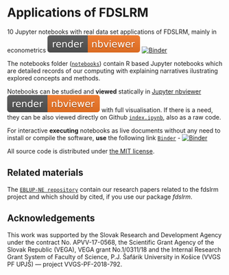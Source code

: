 # Applications of FDSLRM

10 Jupyter notebooks with real data set applications of FDSLRM, mainly in econometrics [![render in nbviewer](nbviewer_badge.svg)](https://nbviewer.jupyter.org/github/fdslrm/applications/blob/master/index.ipynb) [![Binder](https://mybinder.org/badge_logo.svg)](https://mybinder.org/v2/gh/fdslrm/applications/master?filepath=index.ipynb) 
  
The notebooks folder ([`notebooks`](notebooks)) contain R based Jupyter notebooks which are detailed records of our computing 
with explaining narratives ilustrating explored concepts and methods. 

Notebooks can be studied and **viewed** statically in [Jupyter nbviewer](https://nbviewer.jupyter.org/github/fdslrm/applications/blob/master/index.ipynb) [![render in nbviewer](nbviewer_badge.svg)](https://nbviewer.jupyter.org/github/fdslrm/applications/blob/master/index.ipynb) with full visualisation. If there is a need, they can be also viewed directly on Github [`index.ipynb`](index.ipynb), also as a raw code. 

For interactive **executing** notebooks as live documents without any need to install or compile the software,
**use** the following link [`Binder`](https://mybinder.org/v2/gh/fdslrm/applications/master?filepath=index.ipynb) - [![Binder](https://mybinder.org/badge_logo.svg)](https://mybinder.org/v2/gh/fdslrm/applications/master?filepath=index.ipynb)
 
All source code is distributed under [the MIT license](https://choosealicense.com/licenses/mit/).

## Related materials

The [`EBLUP-NE repository`](https://github.com/fdslrm/EBLUP-NE) contain our research papers related to the fdslrm project
and which should by cited, if you use our package *fdslrm*.

## Acknowledgements

This work was supported by the Slovak Research and Development Agency under the contract No. APVV-17-0568, the Scientific Grant Agency 
of the Slovak Republic (VEGA), VEGA grant No.1/0311/18 and the Internal Research Grant System of Faculty of Science, P.J. Šafárik  University in Košice (VVGS PF UPJŠ) &mdash; project VVGS-PF-2018-792.
